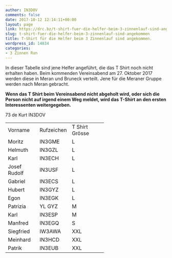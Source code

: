 ```yaml
---
author: IN3DOV
comments: false
date: 2017-10-12 12:14:11+00:00
layout: page
link: https://drc.bz/t-shirt-fuer-die-helfer-beim-3-zinnenlauf-sind-angekommen/
slug: t-shirt-fuer-die-helfer-beim-3-zinnenlauf-sind-angekommen
title: T-Shirt für die Helfer beim 3 Zinnenlauf sind angekommen.
wordpress_id: 14834
categories:
- 3 Zinnen Run
---
```


In dieser Tabelle sind jene Helfer angeführt, die das T Shirt noch nicht erhalten haben. Beim kommenden Vereinsabend am 27. Oktober 2017 werden diese in Meran und Bruneck verteilt. Jene für die Meraner Gruppe werden nach Meran gebracht.

**Wenn das T Shirt beim Vereinsabend nicht abgeholt wird, oder sich die Person nicht auf irgend einem Weg meldet, wird das T-Shirt an den ersten Interessenten weitergegeben.**

73 de Kurt IN3DOV
<table width="379" style="height: 469px;" >
<tbody >
<tr >

<td width="83" >Vorname
</td>

<td width="75" >Rufzeichen
</td>

<td width="92" >T Shirt Grösse
</td>
</tr>
<tr >

<td >Moritz
</td>

<td >IN3GME
</td>

<td >L
</td>
</tr>
<tr >

<td >Helmuth
</td>

<td >IN3GZL
</td>

<td >L
</td>
</tr>
<tr >

<td >Karl
</td>

<td >IN3ECH
</td>

<td >L
</td>
</tr>
<tr >

<td >Josef Rudolf
</td>

<td >IN3USF
</td>

<td >L
</td>
</tr>
<tr >

<td >Gabriel
</td>

<td >IN3ECS
</td>

<td >L
</td>
</tr>
<tr >

<td >Hubert
</td>

<td >IN3GYZ
</td>

<td >L
</td>
</tr>
<tr >

<td >Egon
</td>

<td >IN3EGK
</td>

<td >L
</td>
</tr>
<tr >

<td >Patrizia
</td>

<td >YL GYZ
</td>

<td >M
</td>
</tr>
<tr >

<td >Karl
</td>

<td >IN3ESP
</td>

<td >M
</td>
</tr>
<tr >

<td >Manfred
</td>

<td >IN3EGQ
</td>

<td >S
</td>
</tr>
<tr >

<td >Siegfried
</td>

<td >IW3AWA
</td>

<td >XXL
</td>
</tr>
<tr >

<td >Meinhard
</td>

<td >IN3HCD
</td>

<td >XXL
</td>
</tr>
<tr >

<td >Patrik
</td>

<td >IN3EUB
</td>

<td >XXL
</td>
</tr>
</tbody>
</table>































